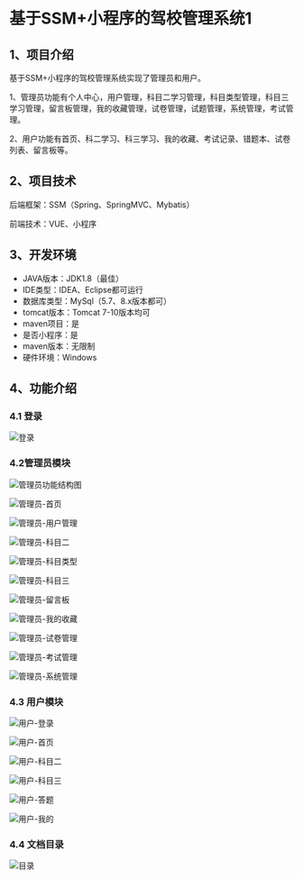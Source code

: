 # 基于SSM+小程序的驾校管理系统1



## 1、项目介绍

基于SSM+小程序的驾校管理系统实现了管理员和用户。

1、管理员功能有个人中心，用户管理，科目二学习管理，科目类型管理，科目三学习管理，留言板管理，我的收藏管理，试卷管理，试题管理，系统管理，考试管理。

2、用户功能有首页、科二学习、科三学习、我的收藏、考试记录、错题本、试卷列表、留言板等。

## 2、项目技术

后端框架：SSM（Spring、SpringMVC、Mybatis）

前端技术：VUE、小程序

## 3、开发环境

- JAVA版本：JDK1.8（最佳）
- IDE类型：IDEA、Eclipse都可运行
- 数据库类型：MySql（5.7、8.x版本都可） 
- tomcat版本：Tomcat 7-10版本均可
- maven项目：是
- 是否小程序：是
- maven版本：无限制
- 硬件环境：Windows


## 4、功能介绍

### 4.1 登录

![登录](https://www.codemarket.fun/202407151905664.png)

### 4.2管理员模块

![管理员功能结构图](https://www.codemarket.fun/202407151905856.png)

![管理员-首页](https://www.codemarket.fun/202407151905831.png)

![管理员-用户管理](https://www.codemarket.fun/202407151905848.png)

![管理员-科目二](https://www.codemarket.fun/202407151905277.png)

![管理员-科目类型](https://www.codemarket.fun/202407151905338.png)

![管理员-科目三](https://www.codemarket.fun/202407151905398.png)

![管理员-留言板](https://www.codemarket.fun/202407151905524.png)

![管理员-我的收藏](https://www.codemarket.fun/202407151905833.png)

![管理员-试卷管理](https://www.codemarket.fun/202407151906621.png)

![管理员-考试管理](https://www.codemarket.fun/202407151905214.png)

![管理员-系统管理](https://www.codemarket.fun/202407151905836.png)

### 4.3 用户模块

![用户-登录](https://www.codemarket.fun/202407151906654.png)

![用户-首页](https://www.codemarket.fun/202407151906685.png)

![用户-科目二](https://www.codemarket.fun/202407151906655.png)

![用户-科目三](https://www.codemarket.fun/202407151906665.png)

![用户-答题](https://www.codemarket.fun/202407151906648.png)

![用户-我的](https://www.codemarket.fun/202407151906697.png)

### 4.4 文档目录

![目录](https://www.codemarket.fun/202407151907475.png)

